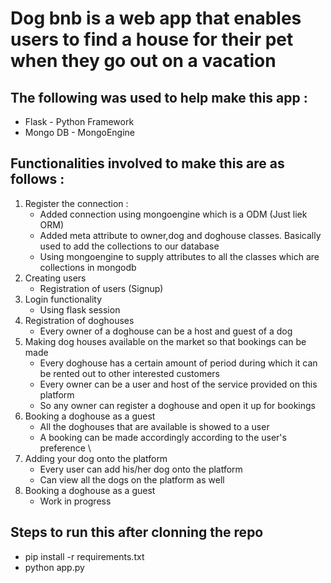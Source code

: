 # Dog bnb is a web app that enables users to find a house for their pet when they go out on a vacation

## The following was used to help make this app : 
 * Flask - Python Framework
 * Mongo DB - MongoEngine

## Functionalities involved to make this are as follows : 
1) Register the connection : 
    - Added connection using mongoengine which is a ODM (Just liek ORM)
    - Added meta attribute to owner,dog and doghouse classes.
    Basically used to add the collections to our database
    - Using mongoengine to supply attributes to all the classes which are collections in mongodb
2) Creating users 
    - Registration of users (Signup) 
3) Login functionality 
    - Using flask session
4) Registration of doghouses 
    - Every owner of a doghouse can be a host and guest of a dog
5) Making dog houses available on the market so that bookings can be made
    - Every doghouse has a certain amount of period during which it can be rented out to other interested customers
    - Every owner can be a user and host of the service provided on this platform
    - So any owner can register a doghouse and open it up for bookings
6) Booking a doghouse as a guest 
    - All the doghouses that are available is showed to a user 
    - A booking can be made accordingly according to the user's preference \
7) Adding your dog onto the platform
    - Every user can add his/her dog onto the platform 
    - Can view all the dogs on the platform as well
8) Booking a doghouse as a guest 
    - Work in progress
## Steps to run this after clonning the repo 
* pip install -r requirements.txt
* python app.py 
